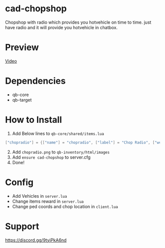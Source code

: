 # cad-chopshop
Chopshop with radio which provides you hotvehicle on time to time. just have radio and it will provide you hotvehicle in chatbox.

# Preview

[Video](https://youtu.be/I0GqpBkloK0)

# Dependencies

* qb-core
* qb-target

# How to Install

1) Add Below lines to `qb-core/shared/items.lua`

 ```lua
["chopradio"] = {["name"] = "chopradio", ["label"] = "Chop Radio", ["weight"] = 500, ["type"] = "item", ["image"] = "chopradio.png", ["unique"] = false, ["useable"] = true,     ["shouldClose"] = true, ["combinable"] = nil, ["description"] = "Special radio which informs you about cool stuff"},
```
 
2) Add `chopradio.png` to `qb-inventory/html/images`
3) Add `ensure cad-chopshop` to server.cfg
4) Done!

# Config

* Add Vehicles in `server.lua`
* Change items reward in `server.lua`
* Change ped coords and chop location in `client.lua`

# Support

https://discord.gg/9tyjPkA6nd
